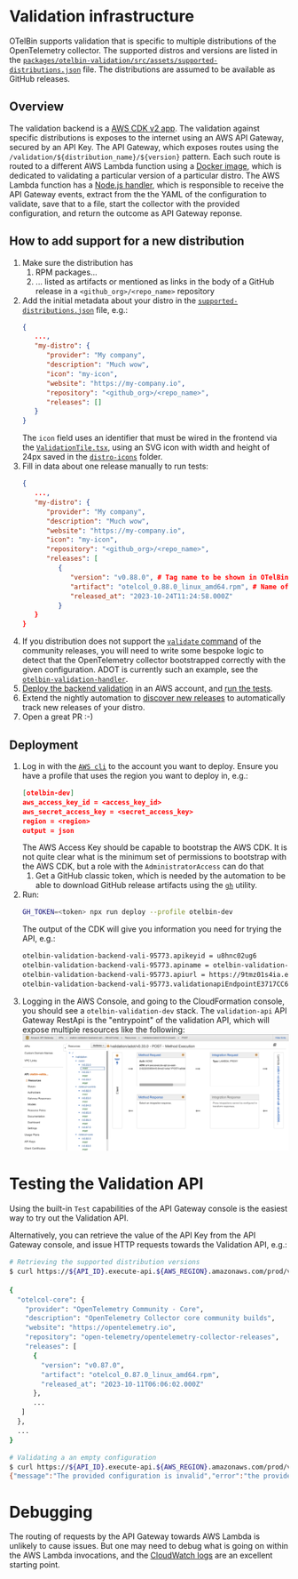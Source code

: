 # Validation infrastructure

OTelBin supports validation that is specific to multiple distributions of the OpenTelemetry collector.
The supported distros and versions are listed in the [`packages/otelbin-validation/src/assets/supported-distributions.json`](./packages/otelbin-validation/src/assets/supported-distributions.json) file.
The distributions are assumed to be available as GitHub releases.

## Overview

The validation backend is a [AWS CDK v2 app](./packages/otelbin-validation/src/main.ts).
The validation against specific distributions is exposes to the internet using an AWS API Gateway, secured by an API Key.
The API Gateway, which exposes routes using the `/validation/${distribution_name}/${version}` pattern.
Each such route is routed to a different AWS Lambda function using a [Docker image](./src/images/otelcol-validator), which is dedicated to validating a particular version of a particular distro.
The AWS Lambda function has a [Node.js handler](./src/images/otelcol-validator/src/index.ts), which is responsible to receive the API Gateway events, extract from the the YAML of the configuration to validate, save that to a file, start the collector with the provided configuration, and return the outcome as API Gateway reponse.

## How to add support for a new distribution

1. Make sure the distribution has
   1. RPM packages...
   1. ... listed as artifacts or mentioned as links in the body of a GitHub release in a `<github_org>/<repo_name>` repository
1. Add the initial metadata about your distro in the [`supported-distributions.json`](./src/assets/supported-distributions.json) file, e.g.:
   ```json
   {
      ...,
      "my-distro": {
         "provider": "My company",
         "description": "Much wow",
         "icon": "my-icon",
         "website": "https://my-company.io",
         "repository": "<github_org>/<repo_name>",
         "releases": []
      }
   }
   ```
   The `icon` field uses an identifier that must be wired in the frontend via the [`ValidationTile.tsx`](../otelbin/src/components/validation-type/ValidationTile.tsx), using an SVG icon with width and height of 24px saved in the [`distro-icons`](../otelbin/src/components/assets/svg/distro-icons/) folder.
1. Fill in data about one release manually to run tests:
   ```json
   {
      ...,
      "my-distro": {
         "provider": "My company",
         "description": "Much wow",
         "website": "https://my-company.io",
         "icon": "my-icon",
         "repository": "<github_org>/<repo_name>",
         "releases": [
            {
               "version": "v0.88.0", # Tag name to be shown in OTelBin, keep it SemVer please
               "artifact": "otelcol_0.88.0_linux_amd64.rpm", # Name of the artifact attached to the release; could also be a full URL to download the package
               "released_at": "2023-10-24T11:24:58.000Z"
            }
      }
   }
   ```
1. If you distribution does not support the [`validate` command](https://github.com/open-telemetry/opentelemetry-collector/blob/2e44da36e2c666db35884dca2c4df543b56a6aba/otelcol/command_validate.go#L14) of the community releases, you will need to write some bespoke logic to detect that the OpenTelemetry collector bootstrapped correctly with the given configuration.
   ADOT is currently such an example, see the [`otelbin-validation-handler`](../otelbin-validation-image/src/index.ts).
1. [Deploy the backend validation](#deployment) in an AWS account, and [run the tests](#testing-the-validation-api).
1. Extend the nightly automation to [discover new releases](../../.github/workflows/discover-new-releases.yaml) to automatically track new releases of your distro.
1. Open a great PR :-)

## Deployment

1. Log in with the [`AWS cli`](https://aws.amazon.com/cli/) to the account you want to deploy.
   Ensure you have a profile that uses the region you want to deploy in, e.g.:
   ```json
   [otelbin-dev]
   aws_access_key_id = <access_key_id>
   aws_secret_access_key = <secret_access_key>
   region = <region>
   output = json
   ```
   The AWS Access Key should be capable to bootstrap the AWS CDK.
   It is not quite clear what is the minimum set of permissions to bootstrap with the AWS CDK, but a role with the `AdministratorAccess` can do that
   1. Get a GitHub classic token, which is needed by the automation to be able to download GitHub release artifacts using the [`gh`](https://cli.github.com) utility.
1. Run:
   ```sh
   GH_TOKEN=<token> npx run deploy --profile otelbin-dev
   ```
   The output of the CDK will give you information you need for trying the API, e.g.:
   ```sh
   otelbin-validation-backend-vali-95773.apikeyid = u8hnc02ug6
   otelbin-validation-backend-vali-95773.apiname = otelbin-validation-backend-vali-95773
   otelbin-validation-backend-vali-95773.apiurl = https://9tmz01s4ia.execute-api.us-east-2.amazonaws.com/prod/
   otelbin-validation-backend-vali-95773.validationapiEndpointE3717CC6 = https://9tmz01s4ia.execute-api.us-east-2.amazonaws.com/prod/
   ``` 
1. Logging in the AWS Console, and going to the CloudFormation console, you should see a `otelbin-validation-dev` stack.
   The `validation-api` API Gateway RestApi is the "entrypoint" of the validation API, which will expose multiple resources like the following:
   ![The Validation RestAPI.](./assets/api-gateway-validation-api.png)

# Testing the Validation API

Using the built-in `Test` capabilities of the API Gateway console is the easiest way to try out the Validation API.

Alternatively, you can retrieve the value of the API Key from the API Gateway console, and issue HTTP requests towards the Validation API, e.g.:

```sh
# Retrieving the supported distribution versions
$ curl https://${API_ID}.execute-api.${AWS_REGION}.amazonaws.com/prod/validation/supported-distributions --header "X-Api-Key: ${API_KEY}"

{
  "otelcol-core": {
    "provider": "OpenTelemetry Community - Core",
    "description": "OpenTelemetry Collector core community builds",
    "website": "https://opentelemetry.io",
    "repository": "open-telemetry/opentelemetry-collector-releases",
    "releases": [
      {
        "version": "v0.87.0",
        "artifact": "otelcol_0.87.0_linux_amd64.rpm",
        "released_at": "2023-10-11T06:06:02.000Z"
      },
      ...
   ]
  },
  ...
}
```

```sh
# Validating a an empty configuration
$ curl https://${API_ID}.execute-api.${AWS_REGION}.amazonaws.com/prod/validation/${DISTRO_NAME}/${VERSION} --header "X-Api-Key: ${API_KEY}" --data "${CONFIGURATION}"
{"message":"The provided configuration is invalid","error":"the provided configuration is empty"}
```

# Debugging

The routing of requests by the API Gateway towards AWS Lambda is unlikely to cause issues.
But one may need to debug what is going on within the AWS Lambda invocations, and the [CloudWatch logs](https://docs.aws.amazon.com/lambda/latest/dg/monitoring-cloudwatchlogs.html) are an excellent starting point.
